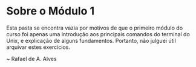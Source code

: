 # Sobre o Módulo 1

Esta pasta se encontra vazia por motivos de que o primeiro módulo do curso foi apenas uma introdução aos principais comandos do terminal do Unix, e explicação de alguns fundamentos. Portanto, não julguei útil arquivar estes exercícios.

~ Rafael de A. Alves
